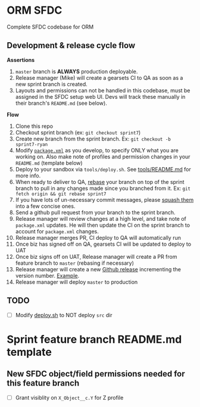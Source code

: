 # ORM SFDC

Complete SFDC codebase for ORM

## Development & release cycle flow

**Assertions**
1.  `master` branch is **ALWAYS** production deployable.
1.  Release manager (Mike) will create a gearsets CI to QA as soon as a new sprint branch is created.
1.  Layouts and permissions can not be handled in this codebase, must be assigned in the SFDC setup web UI.  Devs will track these manually in their branch's `README.md` (see below).

**Flow**

1.  Clone this repo
1.  Checkout sprint branch (ex: `git checkout sprint7`)
1.  Create new branch from the sprint branch. Ex: `git checkout -b sprint7-ryan`
1.  Modify [`package.xml`](./package.xml) as you develop, to specify ONLY what you are working on.  Also make note of profiles and permission changes in your `README.md` (template below)
1.  Deploy to your sandbox via `tools/deploy.sh`.  See [tools/README.md](./tools) for more info.
1.  When ready to deliver to QA, [rebase](https://git-scm.com/book/en/v2/Git-Branching-Rebasing) your branch on top of the sprint branch to pull in any changes made since you branched from it.  Ex: `git fetch origin && git rebase sprint7`
1.  If you have lots of un-necessary commit messages, please [squash them](http://gitready.com/advanced/2009/02/10/squashing-commits-with-rebase.html) into a few concise ones.
1.  Send a github pull request from your branch to the sprint branch. 
1.  Release manager will review changes at a high level, and take note of `package.xml` updates.  He will then update the CI on the sprint branch to account for `package.xml` changes.
1.  Release manager merges PR, CI deploy to QA will automatically run
1.  Once biz has signed off on QA, gearsets CI will be updated to deploy to UAT
1.  Once biz signs off on UAT, Release manager will create a PR from feature branch to `master` (rebasing if necessary)
1.  Release manager will create a new [Github release](https://github.com/ORMSFDC/sfdc/releases) incrementing the version number.  [Example](https://github.com/ORMSFDC/sfdc/releases/tag/1.0).
1.  Release manager will deploy `master` to production

## TODO

- [ ] Modify [deploy.sh](./tools/deploy.sh) to NOT deploy `src` dir


# Sprint feature branch README.md template


## New SFDC object/field permissions needed for this feature branch

- [ ] Grant visiblity on `X_Object__c.Y` for Z profile




